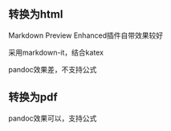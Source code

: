 ## 转换为html

Markdown Preview Enhanced插件自带效果较好

采用markdown-it，结合katex

pandoc效果差，不支持公式


## 转换为pdf

pandoc效果可以，支持公式